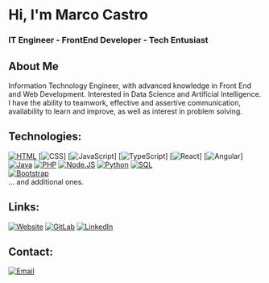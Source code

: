 # Hi, I'm Marco Castro
### IT Engineer - FrontEnd Developer - Tech Entusiast

## About Me
Information Technology Engineer, with advanced knowledge in Front End and Web Development. Interested in Data Science and Artificial Intelligence. I have the ability to teamwork, effective and assertive communication, availability to learn and improve, as well as interest in problem solving.
</br>

## Technologies:
[![HTML](https://img.shields.io/badge/HTML5-E34F26?style=for-the-badge&logo=html5&logoColor=white)](#)
[![CSS](https://img.shields.io/badge/CSS3-1572B6?style=for-the-badge&logo=css3&logoColor=white)]
[![JavaScript](https://img.shields.io/badge/JavaScript-323330?style=for-the-badge&logo=javascript&logoColor=F7DF1E)]
[![TypeScript](https://img.shields.io/badge/TypeScript-007ACC?style=for-the-badge&logo=typescript&logoColor=white)]
[![React](https://img.shields.io/badge/React-20232A?style=for-the-badge&logo=react&logoColor=61DAFB)]
[![Angular](https://img.shields.io/badge/Angular-DD0031?style=for-the-badge&logo=angular&logoColor=white)]
</br>
[![Java](https://img.shields.io/badge/Java-ED8B00?style=for-the-badge&logo=openjdk&logoColor=white)](#)
[![PHP](https://img.shields.io/badge/PHP-777BB4?style=for-the-badge&logo=php&logoColor=white)](#)
[![Node.JS](https://img.shields.io/badge/Node.js-43853D?style=for-the-badge&logo=node.js&logoColor=white)](#)
[![Python](https://img.shields.io/badge/Python-3776AB?style=for-the-badge&logo=python&logoColor=white)](#)
[![SQL](https://img.shields.io/badge/MySQL-00000F?style=for-the-badge&logo=mysql&logoColor=white)](#)
</br>
[![Bootstrap](https://img.shields.io/badge/Bootstrap-563D7C?style=for-the-badge&logo=bootstrap&logoColor=white)](#)
</br>
... and additional ones.

## Links:
[![Website](https://img.shields.io/badge/website-000000?style=for-the-badge&logo=About.me&logoColor=white)](https://marcocastroportfolio.netlify.app)
[![GitLab](https://img.shields.io/badge/GitLab-330F63?style=for-the-badge&logo=gitlab&logoColor=white)](https://gitlab.com/MarcoCastro417)
[![LinkedIn](https://img.shields.io/badge/LinkedIn-0077B5?style=for-the-badge&logo=linkedin&logoColor=white)](https://www.linkedin.com/in/ingmarcodev/)

## Contact:
[![Email](https://img.shields.io/badge/Gmail-ingcastrodev@gmail.com-D14836?style=for-the-badge&logo=gmail&logoColor=white)](mailto:ingcastrodev@gmail.com)
